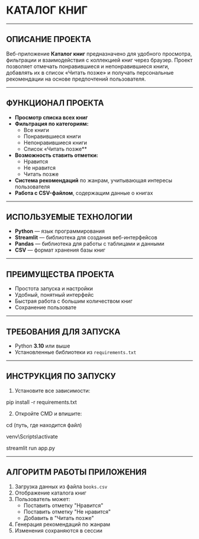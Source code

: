 # **КАТАЛОГ КНИГ**

---

## **ОПИСАНИЕ ПРОЕКТА**

Веб-приложение **Каталог книг** предназначено для удобного просмотра, фильтрации и взаимодействия с коллекцией книг через браузер. Проект позволяет отмечать понравившиеся и непонравившиеся книги, добавлять их в список «Читать позже» и получать персональные рекомендации на основе предпочтений пользователя.

---

## **ФУНКЦИОНАЛ ПРОЕКТА**

- **Просмотр списка всех книг**
- **Фильтрация по категориям:**
  - Все книги
  - Понравившиеся книги
  - Непонравившиеся книги
  - Список «Читать позже**
- **Возможность ставить отметки:**
  - Нравится
  - Не нравится
  - Читать позже
- **Система рекомендаций** по жанрам, учитывающая интересы пользователя
- **Работа с CSV-файлом**, содержащим данные о книгах

---

## **ИСПОЛЬЗУЕМЫЕ ТЕХНОЛОГИИ**

- **Python** — язык программирования
- **Streamlit** — библиотека для создания веб-интерфейсов
- **Pandas** — библиотека для работы с таблицами и данными
- **CSV** — формат хранения базы книг

---

## **ПРЕИМУЩЕСТВА ПРОЕКТА**

- Простота запуска и настройки
- Удобный, понятный интерфейс
- Быстрая работа с большим количеством книг
- Сохранение пользовате


---

## **ТРЕБОВАНИЯ ДЛЯ ЗАПУСКА**

- Python **3.10** или выше
- Установленные библиотеки из `requirements.txt`

---

## **ИНСТРУКЦИЯ ПО ЗАПУСКУ**

1. Установите все зависимости:
   
pip install -r requirements.txt

2. Откройте CMD и впишите:

cd (путь, где находится файл)

venv\Scripts\activate

streamlit run app.py


---

## **АЛГОРИТМ РАБОТЫ ПРИЛОЖЕНИЯ**

1. Загрузка данных из файла `books.csv`
2. Отображение каталога книг
3. Пользователь может:
   - Поставить отметку "Нравится"
   - Поставить отметку "Не нравится"
   - Добавить в "Читать позже"
4. Генерация рекомендаций по жанрам
5. Изменения сохраняются в сессии




